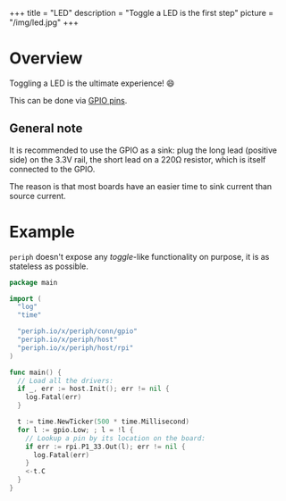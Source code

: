 +++
title = "LED"
description = "Toggle a LED is the first step"
picture = "/img/led.jpg"
+++

# Overview

Toggling a LED is the ultimate experience! 😄

This can be done via [GPIO pins](/device/gpio/).

## General note

It is recommended to use the GPIO as a sink: plug the long lead (positive side)
on the 3.3V rail, the short lead on a 220Ω resistor, which is itself connected
to the GPIO.

The reason is that most boards have an easier time to sink current than source
current.


# Example

`periph` doesn't expose any _toggle_-like functionality on purpose, it is as
stateless as possible.

~~~go
package main

import (
  "log"
  "time"

  "periph.io/x/periph/conn/gpio"
  "periph.io/x/periph/host"
  "periph.io/x/periph/host/rpi"
)

func main() {
  // Load all the drivers:
  if _, err := host.Init(); err != nil {
    log.Fatal(err)
  }

  t := time.NewTicker(500 * time.Millisecond)
  for l := gpio.Low; ; l = !l {
    // Lookup a pin by its location on the board:
    if err := rpi.P1_33.Out(l); err != nil {
      log.Fatal(err)
    }
    <-t.C
  }
}
~~~
